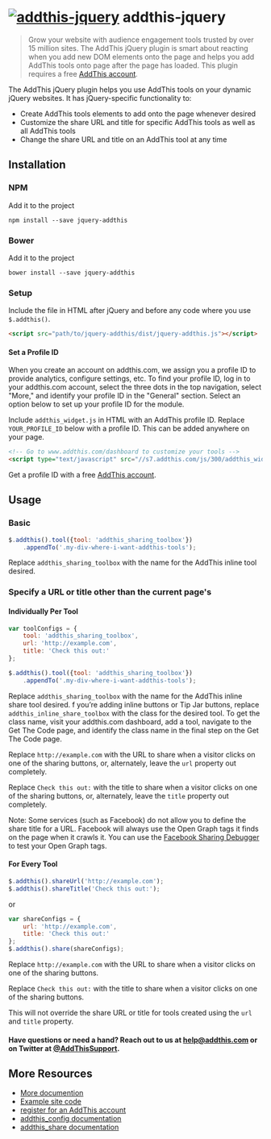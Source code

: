 # [![addthis-jquery](http://cache.addthiscdn.com/www/160830bfaefda/style/images/wrapper/addthis-logo.svg)](https://www.addthis.com) addthis-jquery
> Grow your website with audience engagement tools trusted by over 15 million sites. The AddThis jQuery plugin is smart about reacting when you add new DOM elements onto the page and helps you add AddThis tools onto page after the page has loaded. This plugin requires a free [AddThis account](https://www.addthis.com/register).

The AddThis jQuery plugin helps you use AddThis tools on your dynamic jQuery websites. It has jQuery-specific functionality to:

- Create AddThis tools elements to add onto the page whenever desired
- Customize the share URL and title for specific AddThis tools as well as all AddThis tools
- Change the share URL and title on an AddThis tool at any time


## Installation

### NPM

Add it to the project

```
npm install --save jquery-addthis
```

### Bower

Add it to the project

```
bower install --save jquery-addthis
```

### Setup

Include the file in HTML after jQuery and before any code where you use `$.addthis()`.

```html
<script src="path/to/jquery-addthis/dist/jquery-addthis.js"></script>
```

#### Set a Profile ID

When you create an account on addthis.com, we assign you a profile ID to provide analytics, configure settings, etc. To find your profile ID, log in to your addthis.com account, select the three dots in the top navigation, select "More," and identify your profile ID in the "General" section. Select an option below to set up your profile ID for the module.

Include `addthis_widget.js` in HTML with an AddThis profile ID. Replace `YOUR_PROFILE_ID` below with a profile ID. This can be added anywhere on your page.

```html
<!-- Go to www.addthis.com/dashboard to customize your tools -->
<script type="text/javascript" src="//s7.addthis.com/js/300/addthis_widget.js#pubid=YOUR_PROFILE_ID"></script>
```

Get a profile ID with a free [AddThis account](https://www.addthis.com/register).

## Usage

### Basic
```js
$.addthis().tool({tool: 'addthis_sharing_toolbox'})
    .appendTo('.my-div-where-i-want-addthis-tools');
```

Replace `addthis_sharing_toolbox` with the name for the AddThis inline tool desired.

### Specify a URL or title other than the current page's

#### Individually Per Tool
```js
var toolConfigs = {
    tool: 'addthis_sharing_toolbox',
    url: 'http://example.com',
    title: 'Check this out:'
};

$.addthis().tool({tool: 'addthis_sharing_toolbox'})
    .appendTo('.my-div-where-i-want-addthis-tools');
```

Replace `addthis_sharing_toolbox` with the name for the AddThis inline share tool desired. f you’re adding inline buttons or Tip Jar buttons, replace `addthis_inline_share_toolbox` with the class for the desired tool. To get the class name, visit your addthis.com dashboard, add a tool, navigate to the Get The Code page, and identify the class name in the final step on the Get The Code page.

Replace `http://example.com` with the URL to share when a visitor clicks on one of the sharing buttons, or, alternately, leave the `url` property out completely.

Replace `Check this out:` with the title to share when a visitor clicks on one of the sharing buttons, or, alternately, leave the `title` property out completely.

Note: Some services (such as Facebook) do not allow you to define the share title for a URL. Facebook will always use the Open Graph tags it finds on the page when it crawls it. You can use the [Facebook Sharing Debugger](https://developers.facebook.com/tools/debug/) to test your Open Graph tags.

#### For Every Tool

```js
$.addthis().shareUrl('http://example.com');
$.addthis().shareTitle('Check this out:');
```

or

```js
var shareConfigs = {
    url: 'http://example.com',
    title: 'Check this out:'
};
$.addthis().share(shareConfigs);
```

Replace `http://example.com` with the URL to share when a visitor clicks on one of the sharing buttons.

Replace `Check this out:` with the title to share when a visitor clicks on one of the sharing buttons.

This will not override the share URL or title for tools created using the `url` and `title` property.

#### Have questions or need a hand? Reach out to us at help@addthis.com or on Twitter at [@AddThisSupport](https://twitter.com/addthissupport).

## More Resources

 - [More documention](http://s7.addthis.com/icons/jquery-addthis/current/docs)
 - [Example site code](http://www.github.com/oracle/jquery-addthis/examples/)
 - [register for an AddThis account](https://www.addthis.com/register)
 - [addthis_config documentation](https://www.addthis.com/academy/the-addthis_config-variable/)
 - [addthis_share documentation](https://www.addthis.com/academy/the-addthis_share-variable/)

